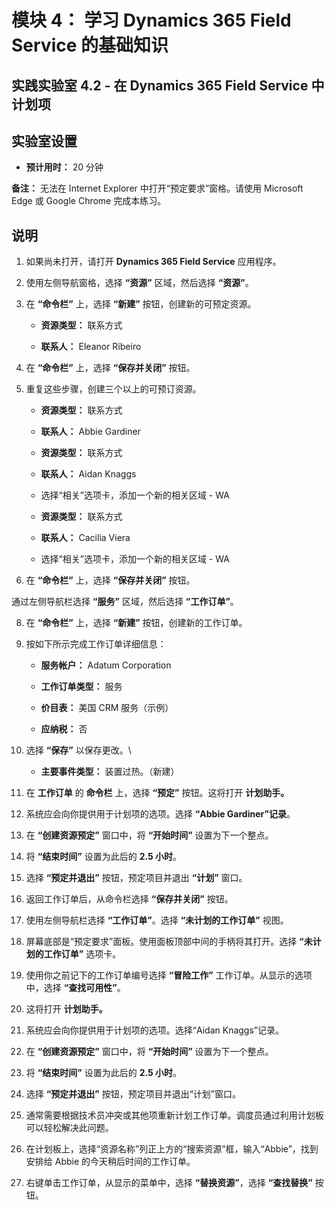 ﻿---
lab:
    title: '实验室 4.2： 在 Dynamics 365 Field Service 中计划项'
    module: '模块 4： 学习 Dynamics 365 Field Service 的基础知识'
---

模块 4： 学习 Dynamics 365 Field Service 的基础知识
========================

## 实践实验室 4.2 - 在 Dynamics 365 Field Service 中计划项

## 实验室设置

  - **预计用时：** 20 分钟

  **备注：** 无法在 Internet Explorer 中打开“预定要求”窗格。请使用 Microsoft Edge 或 Google Chrome 完成本练习。
  
## 说明

1. 如果尚未打开，请打开 **Dynamics 365 Field Service** 应用程序。 

2. 使用左侧导航窗格，选择 **“资源”** 区域，然后选择 **“资源”**。

3. 在 **“命令栏”** 上，选择 **“新建”** 按钮，创建新的可预定资源。

	- **资源类型：** 联系方式

	- **联系人：** Eleanor Ribeiro

4. 在 **“命令栏”** 上，选择 **“保存并关闭”** 按钮。

5. 重复这些步骤，创建三个以上的可预订资源。

	- **资源类型：** 联系方式

	- **联系人：** Abbie Gardiner


	- **资源类型：** 联系方式

	- **联系人：** Aidan Knaggs
	
	- 选择“相关”选项卡，添加一个新的相关区域 - WA


	- **资源类型：** 联系方式

	- **联系人：** Cacilia Viera
	
	- 选择“相关”选项卡，添加一个新的相关区域 - WA


6. 在 **“命令栏”** 上，选择 **“保存并关闭”** 按钮。

通过左侧导航栏选择 **“服务”** 区域，然后选择 **“工作订单”**。

8. 在 **“命令栏”** 上，选择 **“新建”** 按钮，创建新的工作订单。

9. 按如下所示完成工作订单详细信息：

	- **服务帐户：** Adatum Corporation

	- **工作订单类型：** 服务

	- **价目表：** 美国 CRM 服务（示例）

	- **应纳税：** 否

10. 选择 **“保存”** 以保存更改。\

	- **主要事件类型：** 装置过热。（新建）

11. 在 **工作订单** 的 **命令栏** 上，选择 **“预定”** 按钮。这将打开 **计划助手。** 

12. 系统应会向你提供用于计划项的选项。选择 **“Abbie Gardiner”记录**。

13. 在 **“创建资源预定”** 窗口中，将 **“开始时间”** 设置为下一个整点。

14. 将 **“结束时间”** 设置为此后的 **2.5 小时**。 

15. 选择 **“预定并退出”** 按钮，预定项目并退出 **“计划”** 窗口。 

16. 返回工作订单后，从命令栏选择 **“保存并关闭”** 按钮。 

17. 使用左侧导航栏选择 **“工作订单”**。选择 **“未计划的工作订单”** 视图。

18. 屏幕底部是“预定要求”面板。使用面板顶部中间的手柄将其打开。选择 **“未计划的工作订单”** 选项卡。

19. 使用你之前记下的工作订单编号选择 **“冒险工作”** 工作订单。从显示的选项中，选择 **“查找可用性”**。 

20. 这将打开 **计划助手。** 

21. 系统应会向你提供用于计划项的选项。选择“Aidan Knaggs”记录。

22. 在 **“创建资源预定”** 窗口中，将 **“开始时间”** 设置为下一个整点。

23. 将 **“结束时间”** 设置为此后的 **2.5 小时**。 

24. 选择 **“预定并退出”** 按钮，预定项目并退出“计划”窗口。 

25. 通常需要根据技术员冲突或其他项重新计划工作订单。调度员通过利用计划板可以轻松解决此问题。 

26. 在计划板上，选择“资源名称”列正上方的“搜索资源”框，输入“Abbie”，找到安排给 Abbie 的今天稍后时间的工作订单。 

27. 右键单击工作订单，从显示的菜单中，选择 **“替换资源”**，选择 **“查找替换”** 按钮。

